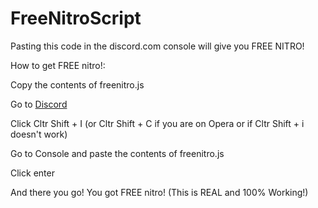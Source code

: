 # FreeNitroScript
Pasting this code in the discord.com console will give you FREE NITRO!

How to get FREE nitro!:

Copy the contents of freenitro.js

Go to [Discord](https://discord.com/)

Click Cltr Shift + I (or Cltr Shift + C if you are on Opera or if Cltr Shift + i doesn't work)

Go to Console and paste the contents of freenitro.js

Click enter

And there you go! You got FREE nitro! (This is REAL and 100% Working!)
